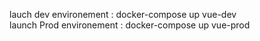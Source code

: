 lauch dev environement : docker-compose up vue-dev   
launch Prod environement : docker-compose up vue-prod  
